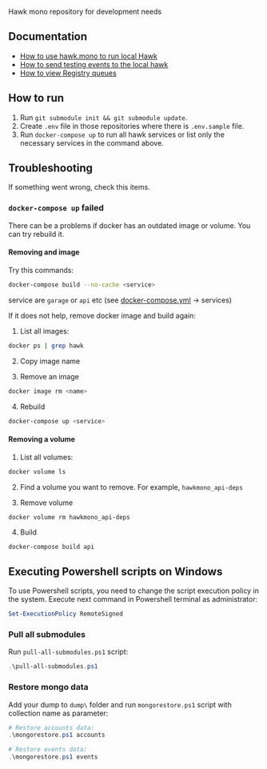 Hawk mono repository for development needs

## Documentation

- [How to use hawk.mono to run local Hawk](docs/how-to-run-local-hawk.md)
- [How to send testing events to the local hawk](docs/how-to-get-events.md)
- [How to view Registry queues](docs/how-to-view-registry-queues.md)

## How to run

1. Run `git submodule init && git submodule update`.
2. Create `.env` file in those repositories where there is `.env.sample` file.
3. Run `docker-compose up` to run all hawk services or list only the necessary services in the command above.

## Troubleshooting

If something went wrong, check this items.

### `docker-compose up` failed

There can be a problems if docker has an outdated image or volume. You can try rebuild it.

#### Removing and image

Try this commands:

```bash
docker-compose build --no-cache <service>
```

service are  `garage` or `api` etc (see [docker-compose.yml](/docker-compose.yml) -> services)

If it does not help, remove docker image and build again:

1. List all images:

```bash
docker ps | grep hawk
```

2. Copy image name

3. Remove an image

```bash
docker image rm <name>
```

4. Rebuild

```bash
docker-compose up <service>
```

#### Removing a volume

1. List all volumes: 

```bash
docker volume ls
```

2. Find a volume you want to remove. For example, `hawkmono_api-deps` 

3. Remove volume

```
docker volume rm hawkmono_api-deps
```

4. Build

```bash
docker-compose build api
```

## Executing Powershell scripts on Windows
To use Powershell scripts, you need to change the script execution policy in the system. Execute next command in Powershell terminal as administrator:

```powershell
Set-ExecutionPolicy RemoteSigned
```

### Pull all submodules
Run `pull-all-submodules.ps1` script:

```powershell
.\pull-all-submodules.ps1
```

### Restore mongo data
Add your dump to `dump\` folder and run `mongorestore.ps1` script with collection name as parameter:

```powershell
# Restore accounts data:
.\mongorestore.ps1 accounts

# Restore events data:
.\mongorestore.ps1 events 
```
